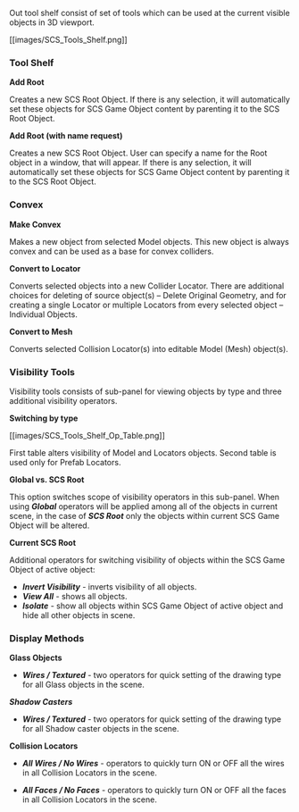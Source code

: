 Out tool shelf consist of set of tools which can be used at the current visible objects in 3D viewport.

[[images/SCS_Tools_Shelf.png]]


### Tool Shelf

**Add Root**

Creates a new SCS Root Object. If there is any selection, it will automatically set these objects for SCS Game Object content by parenting it to the SCS Root Object.


**Add Root (with name request)**

Creates a new SCS Root Object. User can specify a name for the Root object in a window, that will appear. If there is any selection, it will automatically set these objects for SCS Game Object content by parenting it to the SCS Root Object.


### Convex

**Make Convex**

Makes a new object from selected Model objects. This new object is always convex and can be used as a base for convex colliders.


**Convert to Locator**

Converts selected objects into a new Collider Locator. There are additional choices for deleting of source object(s) – Delete Original Geometry, and for creating a single Locator or multiple Locators from every selected object – Individual Objects.


**Convert to Mesh**

Converts selected Collision Locator(s) into editable Model (Mesh) object(s).


### Visibility Tools

Visibility tools consists of sub-panel for viewing objects by type and three additional visibility operators.

**Switching by type**

[[images/SCS_Tools_Shelf_Op_Table.png]]

First table alters visibility of Model and Locators objects. Second table is used only for Prefab Locators.


**Global vs. SCS Root**

This option switches scope of visibility operators in this sub-panel. When using _**Global**_ operators will be applied among all of the objects in current scene, in the case of _**SCS Root**_ only the objects within current SCS Game Object will be altered.

**Current SCS Root**

Additional operators for switching visibility of objects within the SCS Game Object of active object:
* _**Invert Visibility**_ - inverts visibility of all objects.
* _**View All**_ - shows all objects.
* _**Isolate**_ - show all objects within SCS Game Object of active object and hide all other objects in scene.


### Display Methods


**Glass Objects**

* _**Wires / Textured**_ - two operators for quick setting of the drawing type for all Glass objects in the scene.


_**Shadow Casters**_

* _**Wires / Textured**_ - two operators for quick setting of the drawing type for all Shadow caster objects in the scene.


**Collision Locators**

* _**All Wires / No Wires**_ - operators to quickly turn ON or OFF all the wires in all Collision Locators in the scene.

* _**All Faces / No Faces**_ - operators to quickly turn ON or OFF all the faces in all Collision Locators in the scene.